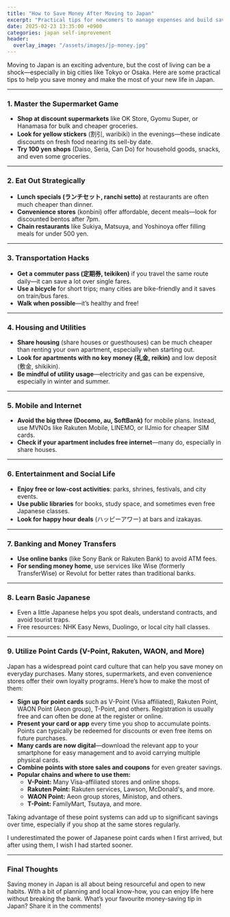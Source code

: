 ```yaml
---
title: "How to Save Money After Moving to Japan"
excerpt: "Practical tips for newcomers to manage expenses and build savings in Japan"
date: 2025-02-23 13:35:00 +0900
categories: japan self-improvement
header:
  overlay_image: "/assets/images/jp-money.jpg"
---
```


Moving to Japan is an exciting adventure, but the cost of living can be a shock—especially in big cities like Tokyo or Osaka. Here are some practical tips to help you save money and make the most of your new life in Japan.

---

### 1. Master the Supermarket Game

- **Shop at discount supermarkets** like OK Store, Gyomu Super, or Hanamasa for bulk and cheaper groceries.
- **Look for yellow stickers** (割引, waribiki) in the evenings—these indicate discounts on fresh food nearing its sell-by date.
- **Try 100 yen shops** (Daiso, Seria, Can Do) for household goods, snacks, and even some groceries.

---

### 2. Eat Out Strategically

- **Lunch specials (ランチセット, ranchi setto)** at restaurants are often much cheaper than dinner.
- **Convenience stores** (konbini) offer affordable, decent meals—look for discounted bentos after 7pm.
- **Chain restaurants** like Sukiya, Matsuya, and Yoshinoya offer filling meals for under 500 yen.

---

### 3. Transportation Hacks

- **Get a commuter pass (定期券, teikiken)** if you travel the same route daily—it can save a lot over single fares.
- **Use a bicycle** for short trips; many cities are bike-friendly and it saves on train/bus fares.
- **Walk when possible**—it’s healthy and free!

---

### 4. Housing and Utilities

- **Share housing** (share houses or guesthouses) can be much cheaper than renting your own apartment, especially when starting out.
- **Look for apartments with no key money (礼金, reikin)** and low deposit (敷金, shikikin).
- **Be mindful of utility usage**—electricity and gas can be expensive, especially in winter and summer.

---

### 5. Mobile and Internet

- **Avoid the big three (Docomo, au, SoftBank)** for mobile plans. Instead, use MVNOs like Rakuten Mobile, LINEMO, or IIJmio for cheaper SIM cards.
- **Check if your apartment includes free internet**—many do, especially in share houses.

---

### 6. Entertainment and Social Life

- **Enjoy free or low-cost activities**: parks, shrines, festivals, and city events.
- **Use public libraries** for books, study space, and sometimes even free Japanese classes.
- **Look for happy hour deals** (ハッピーアワー) at bars and izakayas.

---

### 7. Banking and Money Transfers

- **Use online banks** (like Sony Bank or Rakuten Bank) to avoid ATM fees.
- **For sending money home**, use services like Wise (formerly TransferWise) or Revolut for better rates than traditional banks.

---

### 8. Learn Basic Japanese

- Even a little Japanese helps you spot deals, understand contracts, and avoid tourist traps.
- Free resources: NHK Easy News, Duolingo, or local city hall classes.

---

### 9. Utilize Point Cards (V-Point, Rakuten, WAON, and More)

Japan has a widespread point card culture that can help you save money on everyday purchases. Many stores, supermarkets, and even convenience stores offer their own loyalty programs. Here’s how to make the most of them:

- **Sign up for point cards** such as V-Point (Visa affiliated), Rakuten Point, WAON Point (Aeon group), T-Point, and others. Registration is usually free and can often be done at the register or online.
- **Present your card or app** every time you shop to accumulate points. Points can typically be redeemed for discounts or even free items on future purchases.
- **Many cards are now digital**—download the relevant app to your smartphone for easy management and to avoid carrying multiple physical cards.
- **Combine points with store sales and coupons** for even greater savings.
- **Popular chains and where to use them:**
  - **V-Point:** Many Visa-affiliated stores and online shops.
  - **Rakuten Point:** Rakuten services, Lawson, McDonald's, and more.
  - **WAON Point:** Aeon group stores, Ministop, and others.
  - **T-Point:** FamilyMart, Tsutaya, and more.

Taking advantage of these point systems can add up to significant savings over time, especially if you shop at the same stores regularly.

I underestimated the power of Japanese point cards when I first arrived, but after using them, I wish I had started sooner.

---

### Final Thoughts

Saving money in Japan is all about being resourceful and open to new habits. With a bit of planning and local know-how, you can enjoy life here without breaking the bank. What’s your favourite money-saving tip in Japan? Share it in the comments!